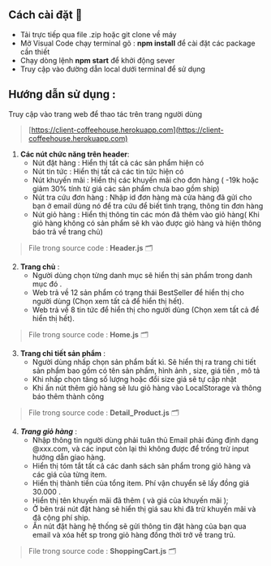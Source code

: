 ## Cách cài đặt :wrench:
 - Tải trực tiếp qua file .zip hoặc git clone về máy
 - Mở Visual Code chạy terminal gõ : **npm install** để cài đặt các package cần thiết
 - Chạy dòng lệnh **npm start** để khởi động sever
 - Truy cập vào đường dẫn local dưới terminal để sử dụng

## Hướng dẫn sử dụng :
Truy cập vào trang web để thao tác trên trang người dùng
>[https://client-coffeehouse.herokuapp.com](https://client-coffeehouse.herokuapp.com)
1. **Các nút chức năng trên header**:
    - Nút đặt hàng : Hiển thị tất cả các sản phẩm hiện có
    - Nút tin tức : Hiển thị tất cả các tin tức hiện có
    - Nút khuyến mãi : Hiển thị các khuyến mãi cho đơn hàng ( -19k hoặc giảm 30% tính từ giá các sản phẩm chưa bao gồm ship)
    - Nút tra cứu đơn hàng : Nhập id đơn hàng mà cửa hàng đã gửi cho bạn ở email dùng nó để tra cứu để biết tình trạng, thông tin đơn hàng
    - Nút giỏ hàng : Hiển thị thông tin các món đã thêm vào giỏ hàng( Khi giỏ hàng không có sản phẩm sẽ kh vào được giỏ hàng và hiện thông báo trả về trang chủ)
 > File trong source code : **Header.js** :card_index_dividers:
2. **Trang chủ** :
    -  Người dùng chọn từng danh mục sẽ hiển thị sản phẩm trong danh mục đó .
    -  Web trả về 12 sản phẩm có trạng thái BestSeller để hiển thị cho người dùng (Chọn xem tất cả để hiển thị hết).
    -  Web trả về 8 tin tức để hiển thị cho người dùng (Chọn xem tất cả để hiển thị hết).
 > File trong source code : **Home.js** :card_index_dividers:
3. **Trang chi tiết sản phẩm** :
    - Người dùng nhấp chọn sản phẩm bất kì. Sẽ hiển thị ra trang chi tiết sản phẩm bao gồm có tên sản phẩm, hình ảnh , size, giá tiền , mô tả
    - Khi nhấp chọn tăng số lượng hoặc đổi size giá sẽ tự cập nhật
    - Khi ấn nút thêm giỏ hàng sẽ lưu giỏ hàng vào LocalStorage và thông báo thêm thành công
 > File trong source code : **Detail_Product.js** :card_index_dividers:
4. ***Trang giỏ hàng*** :
    - Nhập thông tin người dùng phải tuân thủ Email phải đúng định dạng @xxx.com, và các input còn lại thì không được để trống trừ input hướng dẫn giao hàng.
    - Hiển thị tóm tắt tất cả các danh sách sản phẩm trong giỏ hàng và các giá của từng item. 
    - Hiển thị thành tiền của tổng item. Phí vận chuyển sẽ lấy đồng giá 30.000 .
    - Hiển thị tên khuyến mãi đã thêm ( và giá của khuyến mãi );
    - Ở bên trái nút đặt hàng sẽ hiển thị giá sau khi đã trừ khuyến mãi và đã cộng phí ship.
    - Ấn nút đặt hàng hệ thống sẽ gửi thông tin đặt hàng của bạn qua email và xóa hết sp trong giỏ hàng  đồng thời trở về trang trủ.
 > File trong source code : **ShoppingCart.js** :card_index_dividers:
